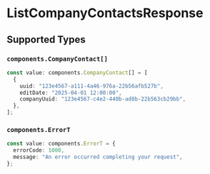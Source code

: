 # ListCompanyContactsResponse


## Supported Types

### `components.CompanyContact[]`

```typescript
const value: components.CompanyContact[] = [
  {
    uuid: "123e4567-a111-4a46-976a-22b56afb527b",
    editDate: "2025-04-01 12:00:00",
    companyUuid: "123e4567-c4e2-440b-ad8b-22b563cb29bb",
  },
];
```

### `components.ErrorT`

```typescript
const value: components.ErrorT = {
  errorCode: 1000,
  message: "An error occurred completing your request",
};
```

